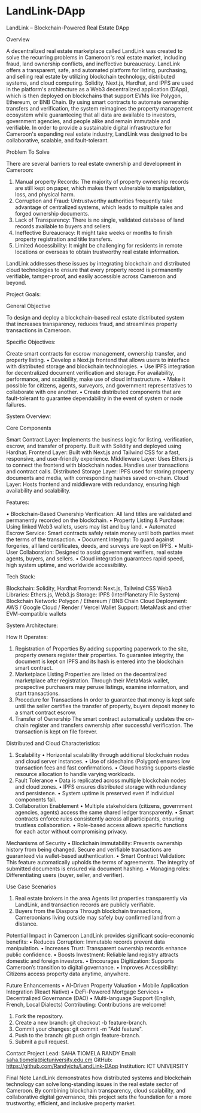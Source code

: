 # LandLink-DApp
LandLink – Blockchain-Powered Real Estate DApp 

Overview

A decentralized real estate marketplace called LandLink was created to solve the recurring problems in Cameroon's real estate market, including fraud, land ownership conflicts, and ineffective bureaucracy. LandLink offers a transparent, safe, and automated platform for listing, purchasing, and selling real estate by utilizing blockchain technology, distributed systems, and cloud computing. Solidity, Next.js, Hardhat, and IPFS are used in the platform's architecture as a Web3 decentralized application (DApp), which is then deployed on blockchains that support EVMs like Polygon, Ethereum, or BNB Chain.
By using smart contracts to automate ownership transfers and verification, the system reimagines the property management ecosystem while guaranteeing that all data are available to investors, government agencies, and people alike and remain immutable and verifiable. In order to provide a sustainable digital infrastructure for Cameroon's expanding real estate industry, LandLink was designed to be collaborative, scalable, and fault-tolerant.

Problem To Solve

There are several barriers to real estate ownership and development in Cameroon:
1. Manual property Records: The majority of property ownership records are still kept on paper, which makes them vulnerable to manipulation, loss, and physical harm.
2. Corruption and Fraud: Untrustworthy authorities frequently take advantage of centralized systems, which leads to multiple sales and forged ownership documents.
3. Lack of Transparency: There is no single, validated database of land records available to buyers and sellers.
4. Ineffective Bureaucracy: It might take weeks or months to finish property registration and title transfers.
5. Limited Accessibility: It might be challenging for residents in remote locations or overseas to obtain trustworthy real estate information.

LandLink addresses these issues by integrating blockchain and distributed cloud technologies to ensure that every property record is permanently verifiable, tamper-proof, and easily accessible across Cameroon and beyond.

Project Goals:

General Objective

To design and deploy a blockchain-based real estate distributed system that increases transparency, reduces fraud, and streamlines property transactions in Cameroon.

Specific Objectives:

Create smart contracts for escrow management, ownership transfer, and property listing.
• Develop a Next.js frontend that allows users to interface with distributed storage and blockchain technologies.
• Use IPFS integration for decentralized document verification and storage.
For availability, performance, and scalability, make use of cloud infrastructure.
• Make it possible for citizens, agents, surveyors, and government representatives to collaborate with one another.
• Create distributed components that are fault-tolerant to guarantee dependability in the event of system or node failures.


System Overview:

Core Components

Smart Contract Layer: Implements the business logic for listing, verification, escrow, and transfer of property. Built with Solidity and deployed using Hardhat.
Frontend Layer: Built with Next.js and Tailwind CSS for a fast, responsive, and user-friendly experience.
Middleware Layer:  Uses Ethers.js to connect the frontend with blockchain nodes. Handles user transactions and contract calls.
Distributed Storage Layer: IPFS used for storing property documents and media, with corresponding hashes saved on-chain.
Cloud Layer:  Hosts frontend and middleware with redundancy, ensuring high availability and scalability.

Features:

• Blockchain-Based Ownership Verification: All land titles are validated and permanently recorded on the blockchain.
• Property Listing & Purchase: Using linked Web3 wallets, users may list and buy land.
• Automated Escrow Service: Smart contracts safely retain money until both parties meet the terms of the transaction.
• Document Integrity: To guard against forgeries, all land certificates, deeds, and surveys are kept on IPFS.
• Multi-User Collaboration: Designed to assist government verifiers, real estate agents, buyers, and sellers.
• Cloud integration guarantees rapid speed, high system uptime, and worldwide accessibility.

Tech Stack:

Blockchain: Solidity, Hardhat Frontend: Next.js, Tailwind CSS Web3 Libraries: Ethers.js, Web3.js Storage: IPFS (InterPlanetary File System) Blockchain Network: Polygon / Ethereum / BNB Chain Cloud Deployment: AWS / Google Cloud / Render / Vercel Wallet Support: MetaMask and other EVM-compatible wallets

System Architecture:


How It Operates:


1. Registration of Properties
By adding supporting paperwork to the site, property owners register their properties. To guarantee integrity, the document is kept on IPFS and its hash is entered into the blockchain smart contract.
2. Marketplace Listing
Properties are listed on the decentralized marketplace after registration. Through their MetaMask wallet, prospective purchasers may peruse listings, examine information, and start transactions.
3. Procedure for Transactions
In order to guarantee that money is kept safe until the seller certifies the transfer of property, buyers deposit money to a smart contract escrow.
4. Transfer of Ownership
The smart contract automatically updates the on-chain register and transfers ownership after successful verification. The transaction is kept on file forever.

Distributed and Cloud Characteristics:

1. Scalability
•	Horizontal scalability through additional blockchain nodes and cloud server instances.
•	Use of sidechains (Polygon) ensures low transaction fees and fast confirmations.
•	Cloud hosting supports elastic resource allocation to handle varying workloads.
2. Fault Tolerance
•	Data is replicated across multiple blockchain nodes and cloud zones.
•	IPFS ensures distributed storage with redundancy and persistence.
•	System uptime is preserved even if individual components fail.
3. Collaboration Enablement
•	Multiple stakeholders (citizens, government agencies, agents) access the same shared ledger transparently.
•	Smart contracts enforce rules consistently across all participants, ensuring trustless collaboration.
•	Role-based access allows specific functions for each actor without compromising privacy.

Mechanisms of Security
• Blockchain immutability: Prevents ownership history from being changed.
Secure and verifiable transactions are guaranteed via wallet-based authentication.
• Smart Contract Validation: This feature automatically upholds the terms of agreements.
The integrity of submitted documents is ensured via document hashing.
• Managing roles: Differentiating users (buyer, seller, and verifier).

Use Case Scenarios
1. Real estate brokers in the area
Agents list properties transparently via LandLink, and transaction records are publicly verifiable.
2. Buyers from the Diaspora
Through blockchain transactions, Cameroonians living outside may safely buy confirmed land from a distance.


Potential Impact in Cameroon
LandLink provides significant socio-economic benefits:
•	Reduces Corruption: Immutable records prevent data manipulation.
•	Increases Trust: Transparent ownership records enhance public confidence.
•	Boosts Investment: Reliable land registry attracts domestic and foreign investors.
•	Encourages Digitization: Supports Cameroon’s transition to digital governance.
•	Improves Accessibility: Citizens access property data anytime, anywhere.

Future Enhancements
•	AI-Driven Property Valuation
•	Mobile Application Integration (React Native)
•	DeFi-Powered Mortgage Services
•	Decentralized Governance (DAO)
•	Multi-language Support (English, French, Local Dialects)
Contributing:
Contributions are welcome!
1.	Fork the repository.
2.	Create a new branch: git checkout -b feature-branch.
3.	Commit your changes: git commit -m "Add feature".
4.	Push to the branch: git push origin feature-branch.
5.	Submit a pull request.


Contact
Project Lead: SAHA TIOMELA RANDY
Email: saha.tiomela@ictuniversity.edu.cm
GitHub: https://github.com/Randyictu/LandLink-DApp
Institution: ICT UNIVERSITY


Final Note
LandLink demonstrates how distributed systems and blockchain technology can solve long-standing issues in the real estate sector of Cameroon. By combining blockchain transparency, cloud scalability, and collaborative digital governance, this project sets the foundation for a more trustworthy, efficient, and inclusive property market.


